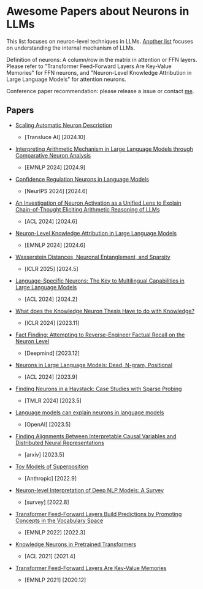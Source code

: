 # Awesome Papers about Neurons in LLMs

This list focuses on neuron-level techniques in LLMs. [Another list](https://github.com/zepingyu0512/awesome-llm-understanding-mechanism.git) focuses on understanding the internal mechanism of LLMs.

Definition of neurons: A column/row in the matrix in attention or FFN layers. Please refer to "Transformer Feed-Forward Layers Are Key-Value Memories" for FFN neurons, and "Neuron-Level Knowledge Attribution in Large Language Models" for attention neurons.

Conference paper recommendation: please release a issue or contact [me](https://zepingyu0512.github.io/).

## Papers

- [Scaling Automatic Neuron Description](https://transluce.org/neuron-descriptions)
   - \[Transluce AI\] \[2024.10\]

- [Interpreting Arithmetic Mechanism in Large Language Models through Comparative Neuron Analysis](https://zepingyu0512.github.io/arithmetic-mechanism.github.io/)
   - \[EMNLP 2024\] \[2024.9\]

- [Confidence Regulation Neurons in Language Models](https://arxiv.org/pdf/2406.16254)
   - \[NeurIPS 2024\] \[2024.6\]

- [An Investigation of Neuron Activation as a Unified Lens to Explain Chain-of-Thought Eliciting Arithmetic Reasoning of LLMs](https://arxiv.org/pdf/2406.12288)
   - \[ACL 2024\] \[2024.6\]

- [Neuron-Level Knowledge Attribution in Large Language Models](https://zepingyu0512.github.io/neuron-attribution.github.io/)
   - \[EMNLP 2024\] \[2024.6\]

- [Wasserstein Distances, Neuronal Entanglement, and Sparsity](https://arxiv.org/pdf/2405.15756)
   - \[ICLR 2025\] \[2024.5\]

- [Language-Specific Neurons: The Key to Multilingual Capabilities in Large Language Models](https://arxiv.org/pdf/2402.16438)
   - \[ACL 2024\] \[2024.2\]

- [What does the Knowledge Neuron Thesis Have to do with Knowledge?](https://openreview.net/pdf?id=2HJRwwbV3G)
   - \[ICLR 2024\] \[2023.11\]

- [Fact Finding: Attempting to Reverse-Engineer Factual Recall on the Neuron Level](https://www.lesswrong.com/posts/iGuwZTHWb6DFY3sKB/fact-finding-attempting-to-reverse-engineer-factual-recall)
   - \[Deepmind\] \[2023.12\] 

- [Neurons in Large Language Models: Dead, N-gram, Positional](https://arxiv.org/pdf/2309.04827.pdf)
   - \[ACL 2024\] \[2023.9\]

- [Finding Neurons in a Haystack: Case Studies with Sparse Probing](https://arxiv.org/pdf/2305.01610)
   - \[TMLR 2024\] \[2023.5\] 

- [Language models can explain neurons in language models](https://openai.com/research/language-models-can-explain-neurons-in-language-models)
   - \[OpenAI\] \[2023.5\]

- [Finding Alignments Between Interpretable Causal Variables and Distributed Neural Representations](https://arxiv.org/pdf/2303.02536)
   - \[arxiv\] \[2023.5\] 

- [Toy Models of Superposition](https://transformer-circuits.pub/2022/toy_model/index.html)
   - \[Anthropic\] \[2022.9\]

- [Neuron-level Interpretation of Deep NLP Models: A Survey](https://arxiv.org/pdf/2108.13138)
   - \[survey\] \[2022.8\]

- [Transformer Feed-Forward Layers Build Predictions by Promoting Concepts in the Vocabulary Space](https://arxiv.org/pdf/2203.14680.pdf)
   - \[EMNLP 2022\] \[2022.3\] 

- [Knowledge Neurons in Pretrained Transformers](https://arxiv.org/pdf/2104.08696)
   - \[ACL 2021\] \[2021.4\]

- [Transformer Feed-Forward Layers Are Key-Value Memories](https://arxiv.org/pdf/2012.14913.pdf)
   - \[EMNLP 2021\] \[2020.12\] 

